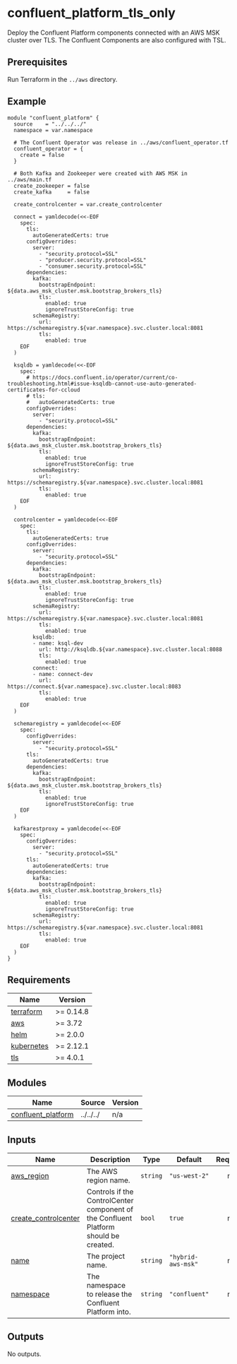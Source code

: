 # confluent_platform_tls_only

Deploy the Confluent Platform components connected with an AWS MSK cluster over TLS. The Confluent Components are also configured with TSL.

## Prerequisites

Run Terraform in the `../aws` directory.

<!-- BEGINNING OF PRE-COMMIT-TERRAFORM DOCS HOOK -->

## Example

```hcl
module "confluent_platform" {
  source    = "../../../"
  namespace = var.namespace

  # The Confluent Operator was release in ../aws/confluent_operator.tf
  confluent_operator = {
    create = false
  }

  # Both Kafka and Zookeeper were created with AWS MSK in ../aws/main.tf
  create_zookeeper = false
  create_kafka     = false

  create_controlcenter = var.create_controlcenter

  connect = yamldecode(<<-EOF
    spec:
      tls:
        autoGeneratedCerts: true
      configOverrides:
        server:
          - "security.protocol=SSL"
          - "producer.security.protocol=SSL"
          - "consumer.security.protocol=SSL"
      dependencies:
        kafka:
          bootstrapEndpoint: ${data.aws_msk_cluster.msk.bootstrap_brokers_tls}
          tls:
            enabled: true
            ignoreTrustStoreConfig: true
        schemaRegistry:
          url: https://schemaregistry.${var.namespace}.svc.cluster.local:8081
          tls:
            enabled: true
    EOF
  )

  ksqldb = yamldecode(<<-EOF
    spec:
      # https://docs.confluent.io/operator/current/co-troubleshooting.html#issue-ksqldb-cannot-use-auto-generated-certificates-for-ccloud
      # tls:
      #   autoGeneratedCerts: true
      configOverrides:
        server:
          - "security.protocol=SSL"
      dependencies:
        kafka:
          bootstrapEndpoint: ${data.aws_msk_cluster.msk.bootstrap_brokers_tls}
          tls:
            enabled: true
            ignoreTrustStoreConfig: true
        schemaRegistry:
          url: https://schemaregistry.${var.namespace}.svc.cluster.local:8081
          tls:
            enabled: true
    EOF
  )

  controlcenter = yamldecode(<<-EOF
    spec:
      tls:
        autoGeneratedCerts: true
      configOverrides:
        server:
          - "security.protocol=SSL"
      dependencies:
        kafka:
          bootstrapEndpoint: ${data.aws_msk_cluster.msk.bootstrap_brokers_tls}
          tls:
            enabled: true
            ignoreTrustStoreConfig: true
        schemaRegistry:
          url: https://schemaregistry.${var.namespace}.svc.cluster.local:8081
          tls:
            enabled: true
        ksqldb:
        - name: ksql-dev
          url: http://ksqldb.${var.namespace}.svc.cluster.local:8088
          tls:
            enabled: true
        connect:
        - name: connect-dev
          url:  https://connect.${var.namespace}.svc.cluster.local:8083
          tls:
            enabled: true
    EOF
  )

  schemaregistry = yamldecode(<<-EOF
    spec:
      configOverrides:
        server:
          - "security.protocol=SSL"
      tls:
        autoGeneratedCerts: true
      dependencies:
        kafka:
          bootstrapEndpoint: ${data.aws_msk_cluster.msk.bootstrap_brokers_tls}
          tls:
            enabled: true
            ignoreTrustStoreConfig: true
    EOF
  )

  kafkarestproxy = yamldecode(<<-EOF
    spec:
      configOverrides:
        server:
          - "security.protocol=SSL"
      tls:
        autoGeneratedCerts: true
      dependencies:
        kafka:
          bootstrapEndpoint: ${data.aws_msk_cluster.msk.bootstrap_brokers_tls}
          tls:
            enabled: true
            ignoreTrustStoreConfig: true
        schemaRegistry:
          url: https://schemaregistry.${var.namespace}.svc.cluster.local:8081
          tls:
            enabled: true
    EOF
  )
}
```

## Requirements

| Name | Version |
|------|---------|
| <a name="requirement_terraform"></a> [terraform](#requirement\_terraform) | >= 0.14.8 |
| <a name="requirement_aws"></a> [aws](#requirement\_aws) | >= 3.72 |
| <a name="requirement_helm"></a> [helm](#requirement\_helm) | >= 2.0.0 |
| <a name="requirement_kubernetes"></a> [kubernetes](#requirement\_kubernetes) | >= 2.12.1 |
| <a name="requirement_tls"></a> [tls](#requirement\_tls) | >= 4.0.1 |
## Modules

| Name | Source | Version |
|------|--------|---------|
| <a name="module_confluent_platform"></a> [confluent\_platform](#module\_confluent\_platform) | ../../../ | n/a |
## Inputs

| Name | Description | Type | Default | Required |
|------|-------------|------|---------|:--------:|
| <a name="input_aws_region"></a> [aws\_region](#input\_aws\_region) | The AWS region name. | `string` | `"us-west-2"` | no |
| <a name="input_create_controlcenter"></a> [create\_controlcenter](#input\_create\_controlcenter) | Controls if the ControlCenter component of the Confluent Platform should be created. | `bool` | `true` | no |
| <a name="input_name"></a> [name](#input\_name) | The project name. | `string` | `"hybrid-aws-msk"` | no |
| <a name="input_namespace"></a> [namespace](#input\_namespace) | The namespace to release the Confluent Platform into. | `string` | `"confluent"` | no |
## Outputs

No outputs.
<!-- END OF PRE-COMMIT-TERRAFORM DOCS HOOK -->
